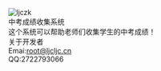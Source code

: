 ![ljczk](https://zk.ljcljc.cn/img/icon.png "中考成绩收集系统")  
中考成绩收集系统<br>
这个系统可以帮助老师们收集学生的中考成绩！<br>
关于开发者<br>
Emai:root@ljcljc.cn<br>
QQ:2722793066<br>
